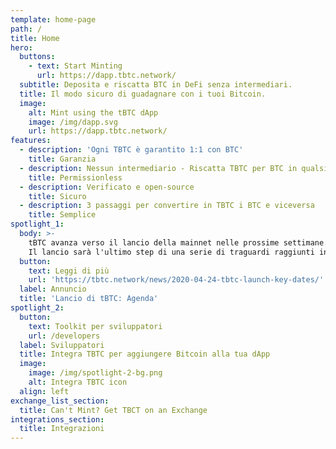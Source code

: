 ```yaml
---
template: home-page
path: /
title: Home
hero:
  buttons:
    - text: Start Minting
      url: https://dapp.tbtc.network/
  subtitle: Deposita e riscatta BTC in DeFi senza intermediari.
  title: Il modo sicuro di guadagnare con i tuoi Bitcoin.
  image:
    alt: Mint using the tBTC dApp
    image: /img/dapp.svg
    url: https://dapp.tbtc.network/
features:
  - description: 'Ogni TBTC è garantito 1:1 con BTC'
    title: Garanzia
  - description: Nessun intermediario - Riscatta TBTC per BTC in qualsiasi momento
    title: Permissionless
  - description: Verificato e open-source
    title: Sicuro
  - description: 3 passaggi per convertire in TBTC i BTC e viceversa
    title: Semplice
spotlight_1:
  body: >-
    tBTC avanza verso il lancio della mainnet nelle prossime settimane.
    Il lancio sarà l'ultimo step di una serie di traguardi raggiunti in un percorso iniziato il 24 Aprile.
  button:
    text: Leggi di più
    url: 'https://tbtc.network/news/2020-04-24-tbtc-launch-key-dates/'
  label: Annuncio
  title: 'Lancio di tBTC: Agenda'
spotlight_2:
  button:
    text: Toolkit per sviluppatori
    url: /developers
  label: Sviluppatori
  title: Integra TBTC per aggiungere Bitcoin alla tua dApp
  image:
    image: /img/spotlight-2-bg.png
    alt: Integra TBTC icon
  align: left
exchange_list_section:
  title: Can't Mint? Get TBCT on an Exchange
integrations_section:
  title: Integrazioni
---
```


